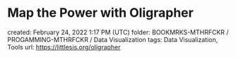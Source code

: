 # Map the Power with Oligrapher

created: February 24, 2022 1:17 PM (UTC)
folder: BOOKMRKS-MTHRFCKR / PROGAMMING-MTHRFCKR / Data Visualization
tags: Data Visualization, Tools
url: https://littlesis.org/oligrapher